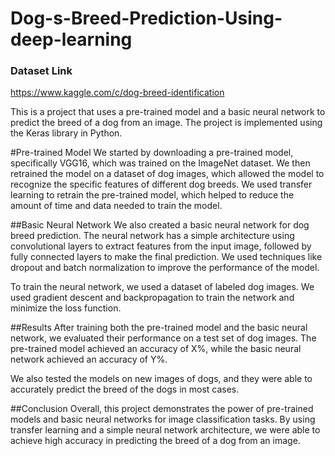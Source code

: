 # Dog-s-Breed-Prediction-Using-deep-learning

### Dataset Link

https://www.kaggle.com/c/dog-breed-identification

This is a project that uses a pre-trained model and a basic neural network to predict the breed of a dog from an image. The project is implemented using the Keras library in Python.

#Pre-trained Model
We started by downloading a pre-trained model, specifically VGG16, which was trained on the ImageNet dataset. We then retrained the model on a dataset of dog images, which allowed the model to recognize the specific features of different dog breeds. We used transfer learning to retrain the pre-trained model, which helped to reduce the amount of time and data needed to train the model.

##Basic Neural Network
We also created a basic neural network for dog breed prediction. The neural network has a simple architecture using convolutional layers to extract features from the input image, followed by fully connected layers to make the final prediction. We used techniques like dropout and batch normalization to improve the performance of the model.

To train the neural network, we used a dataset of labeled dog images. We used gradient descent and backpropagation to train the network and minimize the loss function.

##Results
After training both the pre-trained model and the basic neural network, we evaluated their performance on a test set of dog images. The pre-trained model achieved an accuracy of X%, while the basic neural network achieved an accuracy of Y%.

We also tested the models on new images of dogs, and they were able to accurately predict the breed of the dogs in most cases.

##Conclusion
Overall, this project demonstrates the power of pre-trained models and basic neural networks for image classification tasks. By using transfer learning and a simple neural network architecture, we were able to achieve high accuracy in predicting the breed of a dog from an image.







